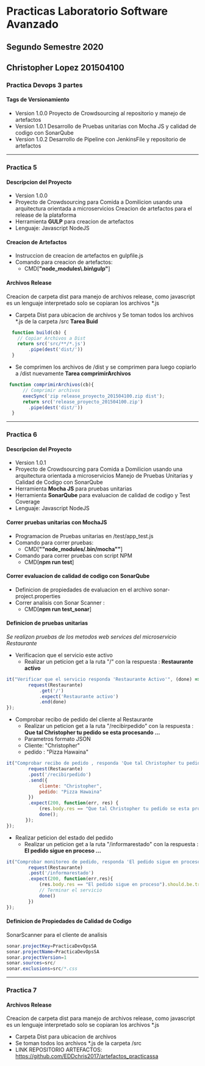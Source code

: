 # Practicas Laboratorio Software Avanzado
## Segundo Semestre 2020
## Christopher Lopez 201504100

### Practica Devops 3 partes
#### Tags de Versionamiento
- Version 1.0.0 Proyecto de Crowdsourcing al repositorio y manejo de artefactos
- Version 1.0.1 Desarrollo de Pruebas unitarias con Mocha JS y calidad de codigo con SonarQube
- Version 1.0.2 Desarrollo de Pipeline con JenkinsFile y repositorio de artefactos 
---------------------------------------
### Practica 5
#### Descripcion del Proyecto
- Version 1.0.0
- Proyecto de Crowdsourcing para Comida a Domilicion usando una arquitectura orientada a microservicios
Creacion de artefactos para el release de la plataforma 
- Herramienta **GULP** para creacion de artefactos
- Lenguaje: Javascript NodeJS 

#### Creacion de Artefactos
- Instruccion de creacion de artefactos en gulpfile.js
- Comando para creacion de artefactos:
  - CMD[**"node_modules\\.bin\\gulp"**]
  
#### Archivos Release
Creacion de carpeta dist para manejo de archivos release,
como javascript es un lenguaje interpretado solo se copiaran los archivos \*.js
- Carpeta Dist para ubicacion de archivos y Se toman todos los archivos \*.js de la carpeta /src **Tarea Buid**
```javascript
  function build(cb) {
    // Copiar Archivos a Dist
    return src('src/**/*.js')
        .pipe(dest('dist/'))
  }
```
- Se comprimen los archivos de /dist y se comprimen para luego copiarlo a /dist nuevamente **Tarea comprimirArchivos**
```javascript
 function comprimirArchivos(cb){
      // Comprimir archivos 
      execSync('zip release_proyecto_201504100.zip dist');
      return src('release_proyecto_201504100.zip')
        .pipe(dest('dist/')) 
  }
  ```
---------------------------------------
### Practica 6
#### Descripcion del Proyecto
- Version 1.0.1
- Proyecto de Crowdsourcing para Comida a Domilicion usando una arquitectura orientada a microservicios
Manejo de Pruebas Unitarias y Calidad de Codigo con SonarQube
- Herramienta **Mocha JS** para pruebas unitarias
- Herramienta **SonarQube** para evaluacion de calidad de codigo y Test Coverage
- Lenguaje: Javascript NodeJS 

#### Correr pruebas unitarias con MochaJS
- Programacion de Pruebas unitarias en /test/app_test.js
- Comando para correr pruebas:
  - CMD[**""node_modules/.bin/mocha""**]
- Comando para correr pruebas con script NPM
  - CMD[**npm run test**]
  
#### Correr evaluacion de calidad de codigo con SonarQube
- Definicion de propiedades de evaluacion en el archivo sonar-project.properties
- Correr analisis con Sonar Scanner :
  - CMD[**npm run test_sonar**]
  
#### Definicion de pruebas unitarias
*Se realizon pruebas de los metodos web services del microservicio Restaurante*
- Verificacion que el servicio este activo 
  - Realizar un peticion get a la ruta "/" con la respuesta : **Restaurante activo**
```javascript
it("Verificar que el servicio responda 'Restaurante Activo'", (done) => {
        request(Restaurante)
            .get('/')
            .expect('Restaurante activo')
            .end(done)
});
```
- Comprobar recibo de pedido del cliente al Restaurante
  - Realizar un peticion get a la ruta "/recibirpedido" con la respuesta : **Que tal Christopher tu pedido se esta procesando ...**
   - Parametros formato JSON
    - Cliente: "Christopher"
    - pedido : "Pizza Hawaina"
```javascript
it("Comprobar recibo de pedido , responda 'Que tal Christopher tu pedido se esta procesando ...'", (done) =>{
        request(Restaurante)
        .post('/recibirpedido')
        .send({
            cliente: "Christopher",
            pedido: "Pizza Hawaina"
        })
        .expect(200, function(err, res) {
            (res.body.res == "Que tal Christopher tu pedido se esta procesando ...").should.be.true
            done();
       });
});
```

- Realizar peticion del estado del pedido
  - Realizar un peticion get a la ruta "/informarestado" con la respuesta : **El pedido sigue en proceso ...**
```javascript
it("Comprobar monitoreo de pedido, responda 'El pedido sigue en proceso'", (done) =>{
        request(Restaurante)
        .post('/informarestado')
        .expect(200, function(err,res){
            (res.body.res == "El pedido sigue en proceso").should.be.true
            // Terminar el servicio
            done()
        })
});
```
#### Definicion de Propiedades de Calidad de Codigo
SonarScanner para el cliente de analisis 
```java
sonar.projectKey=PracticaDevOpsSA
sonar.projectName=PracticaDevOpsSA
sonar.projectVersion=1
sonar.sources=src/
sonar.exclusions=src/*.css 
```
---------------------------------------
### Practica 7
#### Archivos Release
Creacion de carpeta dist para manejo de archivos release,
como javascript es un lenguaje interpretado solo se copiaran los archivos \*.js
- Carpeta Dist para ubicacion de archivos 
- Se toman todos los archivos \*.js de la carpeta /src
- LINK REPOSITORIO ARTEFACTOS: https://github.com/EDDchris2017/artefactos_practicassa
